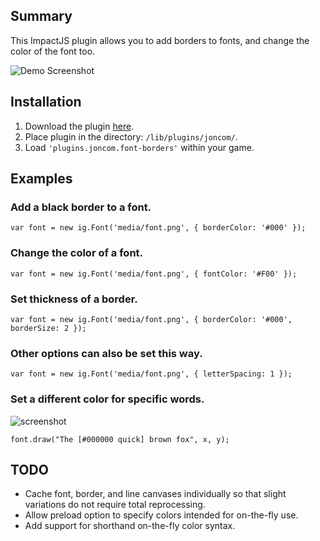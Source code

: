 ## Summary ##
This ImpactJS plugin allows you to add borders to fonts, and change the color of the font too.

![Demo Screenshot](http://i.imgur.com/OqRpm0O.png)

## Installation ##
1. Download the plugin [here](https://raw.github.com/Joncom/impact-font-borders/master/lib/plugins/joncom/font-borders.js).
2. Place plugin in the directory: `/lib/plugins/joncom/`.
3. Load `'plugins.joncom.font-borders'` within your game.

## Examples ##

### Add a black border to a font. ###
`var font = new ig.Font('media/font.png', { borderColor: '#000' });`

### Change the color of a font. ###
`var font = new ig.Font('media/font.png', { fontColor: '#F00' });`

### Set thickness of a border. ###
`var font = new ig.Font('media/font.png', { borderColor: '#000', borderSize: 2 });`

### Other options can also be set this way. ###
`var font = new ig.Font('media/font.png', { letterSpacing: 1 });`

### Set a different color for specific words. ###
![screenshot](http://i.imgur.com/sPGbbEU.png)

`font.draw("The [#000000 quick] brown fox", x, y);`

## TODO ##
- Cache font, border, and line canvases individually so that slight variations do not require total reprocessing.
- Allow preload option to specify colors intended for on-the-fly use.
- Add support for shorthand on-the-fly color syntax.